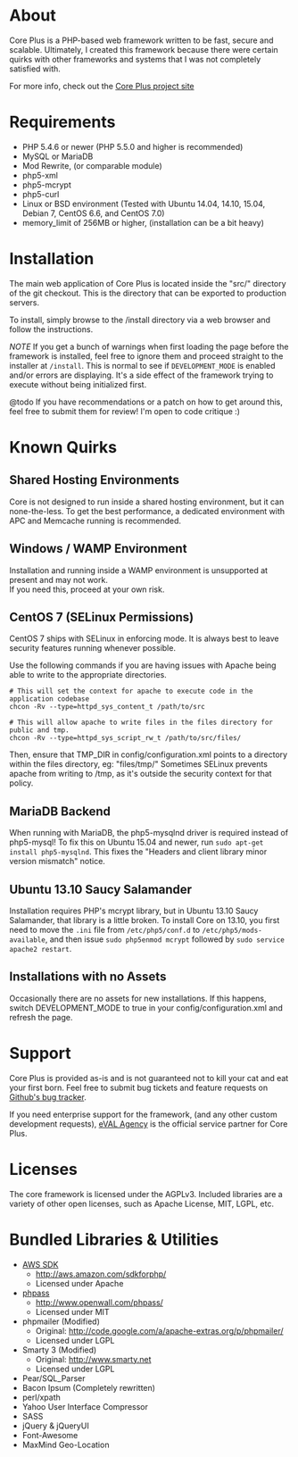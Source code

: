# About

Core Plus is a PHP-based web framework written to be fast, secure and scalable.  Ultimately, I created this framework
because there were certain quirks with other frameworks and systems that I was not completely satisfied with.

For more info, check out the [Core Plus project site](http://corepl.us)


# Requirements

* PHP 5.4.6 or newer (PHP 5.5.0 and higher is recommended)
* MySQL or MariaDB
* Mod Rewrite, (or comparable module)
* php5-xml
* php5-mcrypt
* php5-curl
* Linux or BSD environment (Tested with Ubuntu 14.04, 14.10, 15.04, Debian 7, CentOS 6.6, and CentOS 7.0)
* memory_limit of 256MB or higher, (installation can be a bit heavy)


# Installation

The main web application of Core Plus is located inside the "src/" directory of the git checkout.
This is the directory that can be exported to production servers.

To install, simply browse to the /install directory via a web browser and follow the instructions.

*NOTE* If you get a bunch of warnings when first loading the page before the framework is installed,
feel free to ignore them and proceed straight to the installer at `/install`.
This is normal to see if `DEVELOPMENT_MODE` is enabled and/or errors are displaying.  It's a side effect of the framework
trying to execute without being initialized first.

@todo If you have recommendations or a patch on how to get around this, feel free to submit them for review!
I'm open to code critique :)


# Known Quirks

## Shared Hosting Environments

Core is not designed to run inside a shared hosting environment, but it can none-the-less.
To get the best performance, a dedicated environment with APC and Memcache running is recommended.

## Windows / WAMP Environment

Installation and running inside a WAMP environment is unsupported at present and may not work.  
If you need this, proceed at your own risk. 

## CentOS 7 (SELinux Permissions)

CentOS 7 ships with SELinux in enforcing mode.  It is always best to leave security features running whenever possible.

Use the following commands if you are having issues with Apache being able to write to the appropriate directories.

	# This will set the context for apache to execute code in the application codebase
	chcon -Rv --type=httpd_sys_content_t /path/to/src
	
	# This will allow apache to write files in the files directory for public and tmp.
	chcon -Rv --type=httpd_sys_script_rw_t /path/to/src/files/

Then, ensure that TMP_DIR in config/configuration.xml points to a directory within the files directory, eg: "files/tmp/"
Sometimes SELinux prevents apache from writing to /tmp, as it's outside the security context for that policy.

## MariaDB Backend

When running with MariaDB, the php5-mysqlnd driver is required instead of php5-mysql!  To fix this on Ubuntu 15.04 and
newer, run `sudo apt-get install php5-mysqlnd`.  This fixes the "Headers and client library minor version mismatch" notice.

## Ubuntu 13.10 Saucy Salamander

Installation requires PHP's mcrypt library, but in Ubuntu 13.10 Saucy Salamander, that library is a little broken.
To install Core on 13.10, you first need to move the `.ini` file from `/etc/php5/conf.d` to `/etc/php5/mods-available`,
and then issue `sudo php5enmod mcrypt` followed by `sudo service apache2 restart`.

## Installations with no Assets

Occasionally there are no assets for new installations.
If this happens, switch DEVELOPMENT_MODE to true in your config/configuration.xml and refresh the page.


# Support

Core Plus is provided as-is and is not guaranteed not to kill your cat and eat your first born.
Feel free to submit bug tickets and feature requests on [Github's bug tracker](https://github.com/nicholasryan/CorePlus/issues).

If you need enterprise support for the framework, (and any other custom development requests), 
[eVAL Agency](https://eval.agency/services/business-communications/core-plus-licensing)
is the official service partner for Core Plus.

# Licenses

The core framework is licensed under the AGPLv3.  Included libraries are a variety of other open licenses, such as
Apache License, MIT, LGPL, etc.


# Bundled Libraries &amp; Utilities

* [AWS SDK](http://aws.amazon.com/sdkforphp/)
  * http://aws.amazon.com/sdkforphp/
  * Licensed under Apache
* [phpass](http://www.openwall.com/phpass/)
  * http://www.openwall.com/phpass/
  * Licensed under MIT
* phpmailer (Modified)
  * Original: http://code.google.com/a/apache-extras.org/p/phpmailer/
  * Licensed under LGPL
* Smarty 3 (Modified)
  * Original: http://www.smarty.net
  * Licensed under LGPL
* Pear/SQL_Parser
* Bacon Ipsum (Completely rewritten)
* perl/xpath
* Yahoo User Interface Compressor
* SASS
* jQuery &amp; jQueryUI
* Font-Awesome
* MaxMind Geo-Location